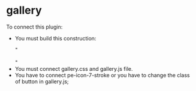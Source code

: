# gallery
<p>
To connect this plugin:
</p>
<ul>
  <li><p>You must build this construction:<br></p>
"<div>
    <a href="" class="gallery"><img src="" alt=""></a>
    <a href="" class="gallery"><img src="" alt=""></a>
    <a href="" class="gallery"><img src="" alt=""></a>
    <a href="" class="gallery"><img src="" alt=""></a>
    <a href="" class="gallery"><img src="" alt=""></a>
    <a href="" class="gallery"><img src="" alt=""></a>
</div>"</li>
  <li>You must connect gallery.css and gallery.js file.</li>
<li>You have to connect  pe-icon-7-stroke or you have to change the class of button in gallery.js;</li>
</ul>

